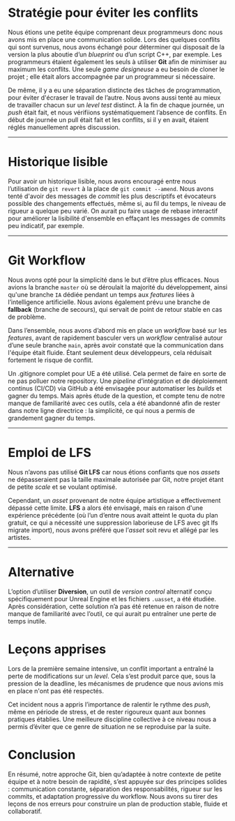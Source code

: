# Stratégie pour éviter les conflits

Nous étions une petite équipe comprenant deux programmeurs donc nous avons mis en place une communication solide. Lors des quelques conflits qui sont survenus, nous avons échangé pour déterminer qui disposait de la version la plus aboutie d’un *blueprint* ou d’un script C++, par exemple. Les programmeurs étaient également les seuls à utiliser **Git** afin de minimiser au maximum les conflits. Une seule *game designeuse* a eu besoin de cloner le projet ; elle était alors accompagnée par un programmeur si nécessaire.

De même, il y a eu une séparation distincte des tâches de programmation, pour éviter d'écraser le travail de l’autre. Nous avons aussi tenté au mieux de travailler chacun sur un *level test* distinct. À la fin de chaque journée, un *push* était fait, et nous vérifiions systématiquement l’absence de conflits. En début de journée un pull était fait et les conflits, si il y en avait, étaient réglés manuellement après discussion.

---

# Historique lisible

Pour avoir un historique lisible, nous avons encouragé entre nous l’utilisation de `git revert` à la place de `git commit --amend`. Nous avons tenté d'avoir des messages de *commit* les plus descriptifs et évocateurs possible des changements effectués, même si, au fil du temps, le niveau de rigueur a quelque peu varié. On aurait pu faire usage de rebase interactif pour améliorer la lisibilité d'ensemble en effaçant les messages de commits peu indicatif, par exemple.

---

# Git Workflow

Nous avons opté pour la simplicité dans le but d’être plus efficaces. Nous avions la branche `master` où se déroulait la majorité du développement, ainsi qu'une branche `IA` dédiée pendant un temps aux *features* liées à l’intelligence artificielle. Nous avions également prévu une branche de **fallback** (branche de secours), qui servait de point de retour stable en cas de problème.

Dans l’ensemble, nous avons d’abord mis en place un *workflow* basé sur les *features*, avant de rapidement basculer vers un *workflow* centralisé autour d’une seule branche `main`, après avoir constaté que la communication dans l'équipe était fluide. Étant seulement deux développeurs, cela réduisait fortement le risque de conflit.

Un .gitignore complet pour UE a été utilisé. Cela permet de faire en sorte de ne pas polluer notre repository. Une *pipeline* d’intégration et de déploiement continus (CI/CD) via GitHub a été envisagée pour automatiser les *builds* et gagner du temps. Mais après étude de la question, et compte tenu de notre manque de familiarité avec ces outils, cela a été abandonné afin de rester dans notre ligne directrice : la simplicité, ce qui nous a permis de grandement gagner du temps.

---

# Emploi de LFS

Nous n’avons pas utilisé **Git LFS** car nous étions confiants que nos *assets* ne dépasseraient pas la taille maximale autorisée par Git, notre projet étant de petite *scale* et se voulant optimisé.

Cependant, un *asset* provenant de notre équipe artistique a effectivement dépassé cette limite. **LFS** a alors été envisagé, mais en raison d'une expérience précédente (où l’un d’entre nous avait atteint le quota du plan gratuit, ce qui a nécessité une suppression laborieuse de LFS avec git lfs migrate import), nous avons préféré que l’*asset* soit revu et allégé par les artistes.

---

# Alternative

L’option d’utiliser **Diversion**, un outil de *version control* alternatif conçu spécifiquement pour Unreal Engine et les fichiers `.uasset`, a été étudiée. Après considération, cette solution n’a pas été retenue en raison de notre manque de familiarité avec l’outil, ce qui aurait pu entraîner une perte de temps inutile.

# Leçons apprises

Lors de la première semaine intensive, un conflit important a entraîné la perte de modifications sur un *level*. Cela s’est produit parce que, sous la pression de la deadline, les mécanismes de prudence que nous avions mis en place n'ont pas été respectés.

Cet incident nous a appris l’importance de ralentir le rythme des *push*, même en période de stress, et de rester rigoureux quant aux bonnes pratiques établies. Une meilleure discipline collective à ce niveau nous a permis d’éviter que ce genre de situation ne se reproduise par la suite.

# Conclusion

En résumé, notre approche Git, bien qu’adaptée à notre contexte de petite équipe et à notre besoin de rapidité, s’est appuyée sur des principes solides : communication constante, séparation des responsabilités, rigueur sur les commits, et adaptation progressive du workflow. Nous avons su tirer des leçons de nos erreurs pour construire un plan de production stable, fluide et collaboratif.